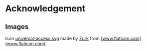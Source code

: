 # Acknowledgement
## Images
Icon [universal-access.svg](src/img/universal-access.svg) made by [Zurk](https://www.flaticon.com/authors/zurb) from [www.flaticon.com](www.flaticon.com).

